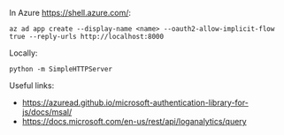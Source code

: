 In Azure https://shell.azure.com/:
```
az ad app create --display-name <name> --oauth2-allow-implicit-flow true --reply-urls http://localhost:8000
``` 

Locally:
```
python -m SimpleHTTPServer
```

Useful links: 

* https://azuread.github.io/microsoft-authentication-library-for-js/docs/msal/ 
* https://docs.microsoft.com/en-us/rest/api/loganalytics/query 
